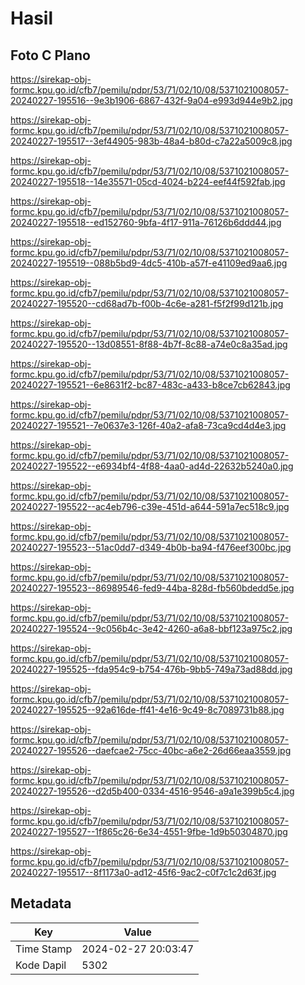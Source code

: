 # Hasil

## Foto C Plano

https://sirekap-obj-formc.kpu.go.id/cfb7/pemilu/pdpr/53/71/02/10/08/5371021008057-20240227-195516--9e3b1906-6867-432f-9a04-e993d944e9b2.jpg

https://sirekap-obj-formc.kpu.go.id/cfb7/pemilu/pdpr/53/71/02/10/08/5371021008057-20240227-195517--3ef44905-983b-48a4-b80d-c7a22a5009c8.jpg

https://sirekap-obj-formc.kpu.go.id/cfb7/pemilu/pdpr/53/71/02/10/08/5371021008057-20240227-195518--14e35571-05cd-4024-b224-eef44f592fab.jpg

https://sirekap-obj-formc.kpu.go.id/cfb7/pemilu/pdpr/53/71/02/10/08/5371021008057-20240227-195518--ed152760-9bfa-4f17-911a-76126b6ddd44.jpg

https://sirekap-obj-formc.kpu.go.id/cfb7/pemilu/pdpr/53/71/02/10/08/5371021008057-20240227-195519--088b5bd9-4dc5-410b-a57f-e41109ed9aa6.jpg

https://sirekap-obj-formc.kpu.go.id/cfb7/pemilu/pdpr/53/71/02/10/08/5371021008057-20240227-195520--cd68ad7b-f00b-4c6e-a281-f5f2f99d121b.jpg

https://sirekap-obj-formc.kpu.go.id/cfb7/pemilu/pdpr/53/71/02/10/08/5371021008057-20240227-195520--13d08551-8f88-4b7f-8c88-a74e0c8a35ad.jpg

https://sirekap-obj-formc.kpu.go.id/cfb7/pemilu/pdpr/53/71/02/10/08/5371021008057-20240227-195521--6e8631f2-bc87-483c-a433-b8ce7cb62843.jpg

https://sirekap-obj-formc.kpu.go.id/cfb7/pemilu/pdpr/53/71/02/10/08/5371021008057-20240227-195521--7e0637e3-126f-40a2-afa8-73ca9cd4d4e3.jpg

https://sirekap-obj-formc.kpu.go.id/cfb7/pemilu/pdpr/53/71/02/10/08/5371021008057-20240227-195522--e6934bf4-4f88-4aa0-ad4d-22632b5240a0.jpg

https://sirekap-obj-formc.kpu.go.id/cfb7/pemilu/pdpr/53/71/02/10/08/5371021008057-20240227-195522--ac4eb796-c39e-451d-a644-591a7ec518c9.jpg

https://sirekap-obj-formc.kpu.go.id/cfb7/pemilu/pdpr/53/71/02/10/08/5371021008057-20240227-195523--51ac0dd7-d349-4b0b-ba94-f476eef300bc.jpg

https://sirekap-obj-formc.kpu.go.id/cfb7/pemilu/pdpr/53/71/02/10/08/5371021008057-20240227-195523--86989546-fed9-44ba-828d-fb560bdedd5e.jpg

https://sirekap-obj-formc.kpu.go.id/cfb7/pemilu/pdpr/53/71/02/10/08/5371021008057-20240227-195524--9c056b4c-3e42-4260-a6a8-bbf123a975c2.jpg

https://sirekap-obj-formc.kpu.go.id/cfb7/pemilu/pdpr/53/71/02/10/08/5371021008057-20240227-195525--fda954c9-b754-476b-9bb5-749a73ad88dd.jpg

https://sirekap-obj-formc.kpu.go.id/cfb7/pemilu/pdpr/53/71/02/10/08/5371021008057-20240227-195525--92a616de-ff41-4e16-9c49-8c7089731b88.jpg

https://sirekap-obj-formc.kpu.go.id/cfb7/pemilu/pdpr/53/71/02/10/08/5371021008057-20240227-195526--daefcae2-75cc-40bc-a6e2-26d66eaa3559.jpg

https://sirekap-obj-formc.kpu.go.id/cfb7/pemilu/pdpr/53/71/02/10/08/5371021008057-20240227-195526--d2d5b400-0334-4516-9546-a9a1e399b5c4.jpg

https://sirekap-obj-formc.kpu.go.id/cfb7/pemilu/pdpr/53/71/02/10/08/5371021008057-20240227-195527--1f865c26-6e34-4551-9fbe-1d9b50304870.jpg

https://sirekap-obj-formc.kpu.go.id/cfb7/pemilu/pdpr/53/71/02/10/08/5371021008057-20240227-195517--8f1173a0-ad12-45f6-9ac2-c0f7c1c2d63f.jpg


## Metadata

| Key        | Value               |
| ---------- | ------------------- |
| Time Stamp | 2024-02-27 20:03:47 |
| Kode Dapil | 5302                |



